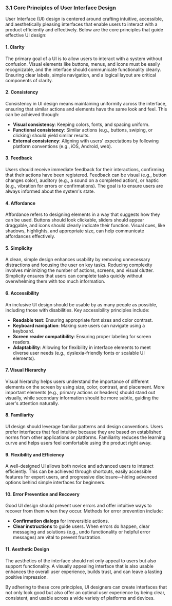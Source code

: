 ### 3.1 Core Principles of User Interface Design

User Interface (UI) design is centered around crafting intuitive, accessible, and aesthetically pleasing interfaces that enable users to interact with a product efficiently and effectively. Below are the core principles that guide effective UI design:

#### 1. **Clarity**
The primary goal of a UI is to allow users to interact with a system without confusion. Visual elements like buttons, menus, and icons must be easily recognizable, and the interface should communicate functionality clearly. Ensuring clear labels, simple navigation, and a logical layout are critical components of clarity.

#### 2. **Consistency**
Consistency in UI design means maintaining uniformity across the interface, ensuring that similar actions and elements have the same look and feel. This can be achieved through:
- **Visual consistency**: Keeping colors, fonts, and spacing uniform.
- **Functional consistency**: Similar actions (e.g., buttons, swiping, or clicking) should yield similar results.
- **External consistency**: Aligning with users' expectations by following platform conventions (e.g., iOS, Android, web).

#### 3. **Feedback**
Users should receive immediate feedback for their interactions, confirming that their actions have been registered. Feedback can be visual (e.g., button changes color), auditory (e.g., a sound on a completed action), or haptic (e.g., vibration for errors or confirmations). The goal is to ensure users are always informed about the system's state.

#### 4. **Affordance**
Affordance refers to designing elements in a way that suggests how they can be used. Buttons should look clickable, sliders should appear draggable, and icons should clearly indicate their function. Visual cues, like shadows, highlights, and appropriate size, can help communicate affordances effectively.

#### 5. **Simplicity**
A clean, simple design enhances usability by removing unnecessary distractions and focusing the user on key tasks. Reducing complexity involves minimizing the number of actions, screens, and visual clutter. Simplicity ensures that users can complete tasks quickly without overwhelming them with too much information.

#### 6. **Accessibility**
An inclusive UI design should be usable by as many people as possible, including those with disabilities. Key accessibility principles include:
- **Readable text**: Ensuring appropriate font sizes and color contrast.
- **Keyboard navigation**: Making sure users can navigate using a keyboard.
- **Screen reader compatibility**: Ensuring proper labeling for screen readers.
- **Adaptability**: Allowing for flexibility in interface elements to meet diverse user needs (e.g., dyslexia-friendly fonts or scalable UI elements).

#### 7. **Visual Hierarchy**
Visual hierarchy helps users understand the importance of different elements on the screen by using size, color, contrast, and placement. More important elements (e.g., primary actions or headers) should stand out visually, while secondary information should be more subtle, guiding the user's attention naturally.

#### 8. **Familiarity**
UI design should leverage familiar patterns and design conventions. Users prefer interfaces that feel intuitive because they are based on established norms from other applications or platforms. Familiarity reduces the learning curve and helps users feel comfortable using the product right away.

#### 9. **Flexibility and Efficiency**
A well-designed UI allows both novice and advanced users to interact efficiently. This can be achieved through shortcuts, easily accessible features for expert users, and progressive disclosure—hiding advanced options behind simple interfaces for beginners.

#### 10. **Error Prevention and Recovery**
Good UI design should prevent user errors and offer intuitive ways to recover from them when they occur. Methods for error prevention include:
- **Confirmation dialogs** for irreversible actions.
- **Clear instructions** to guide users.
When errors do happen, clear messaging and solutions (e.g., undo functionality or helpful error messages) are vital to prevent frustration.

#### 11. **Aesthetic Design**
The aesthetics of the interface should not only appeal to users but also support functionality. A visually appealing interface that is also usable enhances the overall user experience, builds trust, and can leave a lasting positive impression.

By adhering to these core principles, UI designers can create interfaces that not only look good but also offer an optimal user experience by being clear, consistent, and usable across a wide variety of platforms and devices.